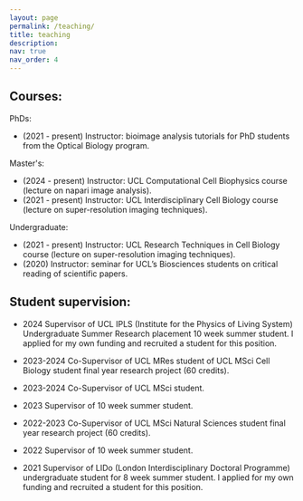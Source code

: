 ```yaml
---
layout: page
permalink: /teaching/
title: teaching
description: 
nav: true
nav_order: 4
---
```


## Courses:

PhDs:
+ (2021 - present) Instructor: bioimage analysis tutorials for PhD students from the Optical Biology program.


Master's:
+ (2024 - present) Instructor: UCL Computational Cell Biophysics course (lecture on napari image analysis).
+ (2021 - present) Instructor: UCL Interdisciplinary Cell Biology course (lecture on super-resolution imaging techniques).

Undergraduate:
+ (2021 - present) Instructor: UCL Research Techniques in Cell Biology course (lecture on super-resolution imaging techniques).
+ (2020) Instructor: seminar for UCL’s Biosciences students on critical reading of scientific papers.

## Student supervision: 

+ 2024 Supervisor of UCL IPLS (Institute for the Physics of Living System) Undergraduate Summer Research placement 10 week summer student. I applied
for my own funding and recruited a student for this position.

+ 2023-2024 Co-Supervisor of UCL MRes student of UCL MSci Cell Biology student final year research
project (60 credits).

+ 2023-2024 Co-Supervisor of UCL MSci student.

+ 2023 Supervisor of 10 week summer student.

+ 2022-2023 Co-Supervisor of UCL MSci Natural Sciences student final year research project (60 credits).

+ 2022 Supervisor of 10 week summer student.

+ 2021 Supervisor of LIDo (London Interdisciplinary Doctoral Programme) undergraduate student for 8 week summer student. I applied for my own funding
and recruited a student for this position. 